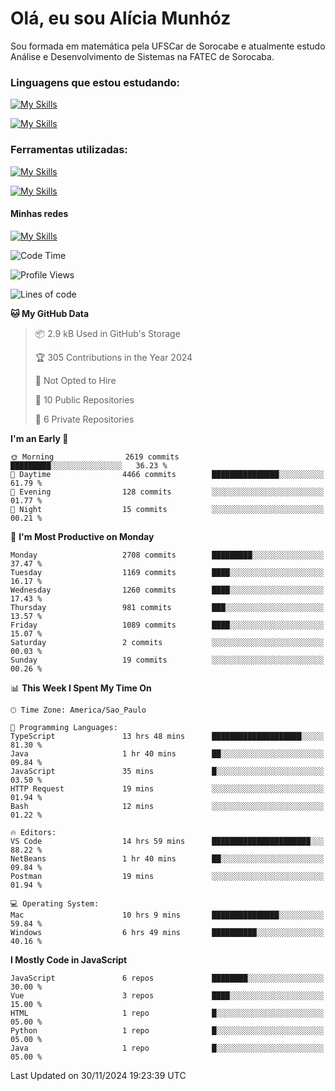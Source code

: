 # Olá, eu sou Alícia Munhóz

<p>Sou formada em matemática pela UFSCar de Sorocabe e atualmente estudo Análise e Desenvolvimento de Sistemas na FATEC de Sorocaba.</p>

### Linguagens que estou estudando:

[![My Skills](https://skillicons.dev/icons?i=js,ts,html,css)](https://skillicons.dev)


[![My Skills](https://skillicons.dev/icons?i=nodejs,java,py,latex)](https://skillicons.dev)

### Ferramentas utilizadas:

[![My Skills](https://skillicons.dev/icons?i=vscode,discord,figma,git)](https://skillicons.dev)

[![My Skills](https://skillicons.dev/icons?i=github,gmail,mongodb,sublime)](https://skillicons.dev)

#### Minhas redes
[![My Skills](https://skillicons.dev/icons?i=linkedin)](https://www.linkedin.com/in/aliciamunhozfrancodecamargo/)

<!--START_SECTION:waka-->
![Code Time](http://img.shields.io/badge/Code%20Time-195%20hrs%2044%20mins-blue)

![Profile Views](http://img.shields.io/badge/Profile%20Views-4-blue)

![Lines of code](https://img.shields.io/badge/From%20Hello%20World%20I%27ve%20Written-8.7%20million%20lines%20of%20code-blue)

**🐱 My GitHub Data** 

> 📦 2.9 kB Used in GitHub's Storage 
 > 
> 🏆 305 Contributions in the Year 2024
 > 
> 🚫 Not Opted to Hire
 > 
> 📜 10 Public Repositories 
 > 
> 🔑 6 Private Repositories 
 > 
**I'm an Early 🐤** 

```text
🌞 Morning                2619 commits        █████████░░░░░░░░░░░░░░░░   36.23 % 
🌆 Daytime                4466 commits        ███████████████░░░░░░░░░░   61.79 % 
🌃 Evening                128 commits         ░░░░░░░░░░░░░░░░░░░░░░░░░   01.77 % 
🌙 Night                  15 commits          ░░░░░░░░░░░░░░░░░░░░░░░░░   00.21 % 
```
📅 **I'm Most Productive on Monday** 

```text
Monday                   2708 commits        █████████░░░░░░░░░░░░░░░░   37.47 % 
Tuesday                  1169 commits        ████░░░░░░░░░░░░░░░░░░░░░   16.17 % 
Wednesday                1260 commits        ████░░░░░░░░░░░░░░░░░░░░░   17.43 % 
Thursday                 981 commits         ███░░░░░░░░░░░░░░░░░░░░░░   13.57 % 
Friday                   1089 commits        ████░░░░░░░░░░░░░░░░░░░░░   15.07 % 
Saturday                 2 commits           ░░░░░░░░░░░░░░░░░░░░░░░░░   00.03 % 
Sunday                   19 commits          ░░░░░░░░░░░░░░░░░░░░░░░░░   00.26 % 
```


📊 **This Week I Spent My Time On** 

```text
🕑︎ Time Zone: America/Sao_Paulo

💬 Programming Languages: 
TypeScript               13 hrs 48 mins      ████████████████████░░░░░   81.30 % 
Java                     1 hr 40 mins        ██░░░░░░░░░░░░░░░░░░░░░░░   09.84 % 
JavaScript               35 mins             █░░░░░░░░░░░░░░░░░░░░░░░░   03.50 % 
HTTP Request             19 mins             ░░░░░░░░░░░░░░░░░░░░░░░░░   01.94 % 
Bash                     12 mins             ░░░░░░░░░░░░░░░░░░░░░░░░░   01.22 % 

🔥 Editors: 
VS Code                  14 hrs 59 mins      ██████████████████████░░░   88.22 % 
NetBeans                 1 hr 40 mins        ██░░░░░░░░░░░░░░░░░░░░░░░   09.84 % 
Postman                  19 mins             ░░░░░░░░░░░░░░░░░░░░░░░░░   01.94 % 

💻 Operating System: 
Mac                      10 hrs 9 mins       ███████████████░░░░░░░░░░   59.84 % 
Windows                  6 hrs 49 mins       ██████████░░░░░░░░░░░░░░░   40.16 % 
```

**I Mostly Code in JavaScript** 

```text
JavaScript               6 repos             ████████░░░░░░░░░░░░░░░░░   30.00 % 
Vue                      3 repos             ████░░░░░░░░░░░░░░░░░░░░░   15.00 % 
HTML                     1 repo              █░░░░░░░░░░░░░░░░░░░░░░░░   05.00 % 
Python                   1 repo              █░░░░░░░░░░░░░░░░░░░░░░░░   05.00 % 
Java                     1 repo              █░░░░░░░░░░░░░░░░░░░░░░░░   05.00 % 
```




 Last Updated on 30/11/2024 19:23:39 UTC
<!--END_SECTION:waka-->
